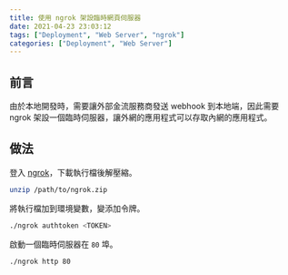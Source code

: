 ```yaml
---
title: 使用 ngrok 架設臨時網頁伺服器
date: 2021-04-23 23:03:12
tags: ["Deployment", "Web Server", "ngrok"]
categories: ["Deployment", "Web Server"]
---
```


## 前言

由於本地開發時，需要讓外部金流服務商發送 webhook 到本地端，因此需要 ngrok 架設一個臨時伺服器，讓外網的應用程式可以存取內網的應用程式。

## 做法

登入 [ngrok](https://dashboard.ngrok.com/)，下載執行檔後解壓縮。

```bash
unzip /path/to/ngrok.zip
```

將執行檔加到環境變數，變添加令牌。

```bash
./ngrok authtoken <TOKEN>
```

啟動一個臨時伺服器在 `80` 埠。

```bash
./ngrok http 80
```

